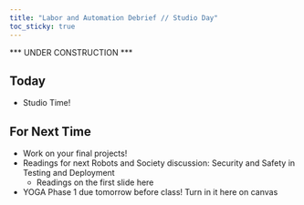 ```yaml
---
title: "Labor and Automation Debrief // Studio Day"
toc_sticky: true
---
```


*** UNDER CONSTRUCTION ***


## Today

* Studio Time!

## For Next Time

* Work on your final projects!
* Readings for next Robots and Society discussion: Security and Safety in Testing and Deployment
   * Readings on the first slide <a-no-proxy href="https://docs.google.com/presentation/d/1f8qpIBl4Ch_-NOqsc6SRLIwseMJDG_6fSPTErqs1sss/edit?usp=sharing"> here </a-no-proxy>
* YOGA Phase 1 due tomorrow before class! Turn in it <a-no-proxy href="https://olin.instructure.com/courses/143/assignments/1670"> here on canvas </a-no-proxy>

